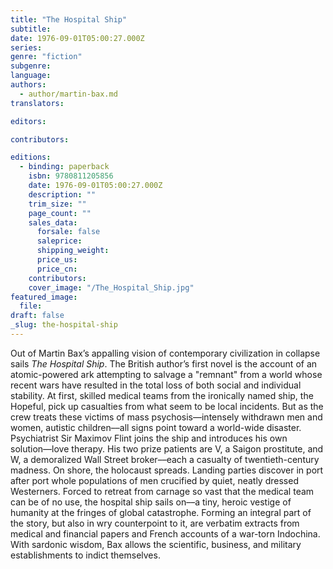 ```yaml
---
title: "The Hospital Ship"
subtitle:
date: 1976-09-01T05:00:27.000Z
series:
genre: "fiction"
subgenre:
language:
authors:
  - author/martin-bax.md
translators:

editors:

contributors:

editions:
  - binding: paperback
    isbn: 9780811205856
    date: 1976-09-01T05:00:27.000Z
    description: ""
    trim_size: ""
    page_count: ""
    sales_data:
      forsale: false
      saleprice:
      shipping_weight:
      price_us:
      price_cn:
    contributors:
    cover_image: "/The_Hospital_Ship.jpg"
featured_image:
  file:
draft: false
_slug: the-hospital-ship
---
```


Out of Martin Bax’s appalling vision of contemporary civilization in collapse sails _The Hospital Ship_. The British author’s first novel is the account of an atomic-powered ark attempting to salvage a "remnant" from a world whose recent wars have resulted in the total loss of both social and individual stability. At first, skilled medical teams from the ironically named ship, the Hopeful, pick up casualties from what seem to be local incidents. But as the crew treats these victims of mass psychosis––intensely withdrawn men and women, autistic children––all signs point toward a world-wide disaster. Psychiatrist Sir Maximov Flint joins the ship and introduces his own solution––love therapy. His two prize patients are V, a Saigon prostitute, and W, a demoralized Wall Street broker––each a casualty of twentieth-century madness. On shore, the holocaust spreads. Landing parties discover in port after port whole populations of men crucified by quiet, neatly dressed Westerners. Forced to retreat from carnage so vast that the medical team can be of no use, the hospital ship sails on––a tiny, heroic vestige of humanity at the fringes of global catastrophe. Forming an integral part of the story, but also in wry counterpoint to it, are verbatim extracts from medical and financial papers and French accounts of a war-torn Indochina. With sardonic wisdom, Bax allows the scientific, business, and military establishments to indict themselves.

